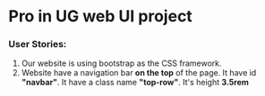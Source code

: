# Pro in UG web UI project

### User Stories:

1. Our website is using bootstrap as the CSS framework.
2. Website have a navigation bar **on the top** of the page. It have id **"navbar"**. It have a class name **"top-row"**. It's height **3.5rem**
